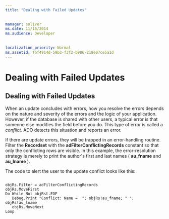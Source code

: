 ```yaml
---
title: "Dealing with Failed Updates"
  
  
manager: soliver
ms.date: 11/16/2014
ms.audience: Developer
 
  
localization_priority: Normal
ms.assetid: f6f4914d-59b3-f3f2-b986-218e07ce5a1d
---
```


# Dealing with Failed Updates

## Dealing with Failed Updates

When an update concludes with errors, how you resolve the errors depends on the nature and severity of the errors and the logic of your application. However, if the database is shared with other users, a typical error is that someone else modifies the field before you do. This type of error is called a  *conflict.*  ADO detects this situation and reports an error. 
  
If there are update errors, they will be trapped in an error-handling routine. Filter the **Recordset** with the **adFilterConflictingRecords** constant so that only the conflicting rows are visible. In this example, the error-resolution strategy is merely to print the author's first and last names ( **au_fname** and **au_lname** ). 
  
The code to alert the user to the update conflict looks like this:
  
```
 
objRs.Filter = adFilterConflictingRecords 
objRs.MoveFirst 
Do While Not objRst.EOF 
   Debug.Print "Conflict: Name =  "; objRs!au_fname; " "; objRs!au_lname 
   objRs.MoveNext 
Loop 

```


